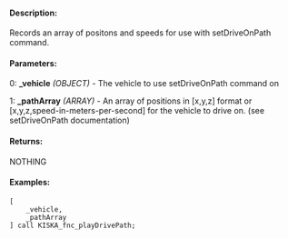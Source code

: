 #### Description:
Records an array of positons and speeds for use with setDriveOnPath command.

#### Parameters:
0: **_vehicle** *(OBJECT)* - The vehicle to use setDriveOnPath command on

1: **_pathArray** *(ARRAY)* - An array of positions in [x,y,z] format or
    [x,y,z,speed-in-meters-per-second] for the vehicle to drive on.
    (see setDriveOnPath documentation)

#### Returns:
NOTHING

#### Examples:
```sqf
[
    _vehicle,
    _pathArray
] call KISKA_fnc_playDrivePath;
```


